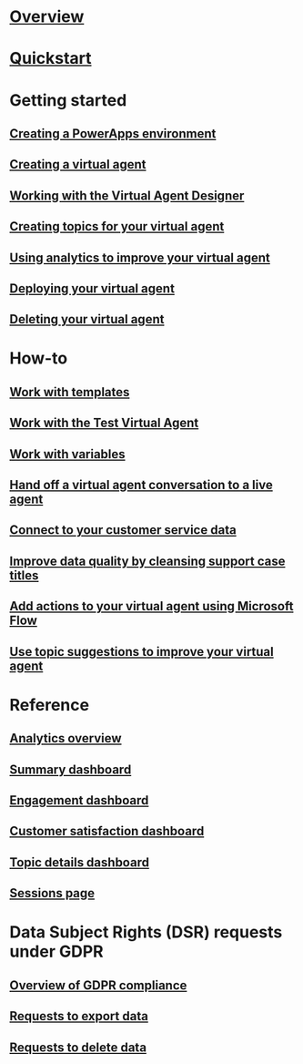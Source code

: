 # [Overview](overview.md)

# [Quickstart](quickstart.md)

# Getting started

## [Creating a PowerApps environment](getting-started-new-environment.md)

## [Creating a virtual agent](getting-started-create-bot.md)

## [Working with the Virtual Agent Designer](getting-started-bot-designer.md)

## [Creating topics for your virtual agent](getting-started-create-topics.md)

## [Using analytics to improve your virtual agent](getting-started-analytics.md)

## [Deploying your virtual agent](getting-started-deploy.md)

## [Deleting your virtual agent](getting-started-delete-bot.md)

# How-to

## [Work with templates](how-to-templates.md)

## [Work with the Test Virtual Agent](how-to-test-bot.md)

## [Work with variables](how-to-variables.md)

## [Hand off a virtual agent conversation to a live agent](how-to-handoff.md)

## [Connect to your customer service data](how-to-connect-data.md)

## [Improve data quality by cleansing support case titles](how-to-cleanse-data.md)

## [Add actions to your virtual agent using Microsoft Flow](how-to-flow.md)

## [Use topic suggestions to improve your virtual agent](how-to-suggestions.md)

# Reference

## [Analytics overview](analytics-overview.md)

## [Summary dashboard](analytics-summary.md)

## [Engagement dashboard](analytics-engagement.md)

## [Customer satisfaction dashboard](analytics-csat.md)

## [Topic details dashboard](analytics-topic-details.md)

## [Sessions page](analytics-sessions.md)

# Data Subject Rights (DSR) requests under GDPR

## [Overview of GDPR compliance](gdpr-summary.md)

## [Requests to export data](gdpr-export.md)

## [Requests to delete data](gdpr-delete.md)
